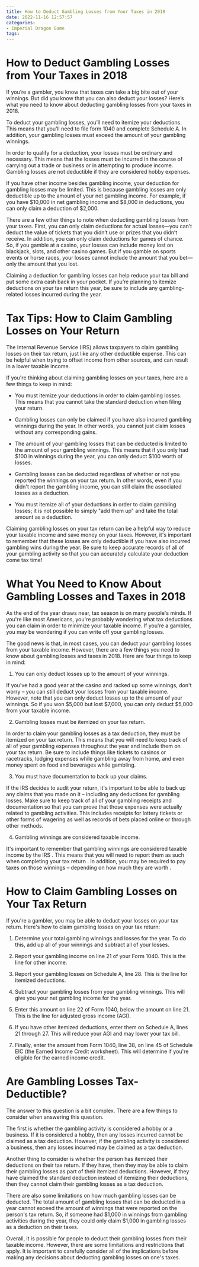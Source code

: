 ```yaml
---
title: How to Deduct Gambling Losses from Your Taxes in 2018
date: 2022-11-16 12:57:57
categories:
- Imperial Dragon Game
tags:
---
```



#  How to Deduct Gambling Losses from Your Taxes in 2018

If you’re a gambler, you know that taxes can take a big bite out of your winnings. But did you know that you can also deduct your losses? Here’s what you need to know about deducting gambling losses from your taxes in 2018.

To deduct your gambling losses, you’ll need to itemize your deductions. This means that you’ll need to file form 1040 and complete Schedule A. In addition, your gambling losses must exceed the amount of your gambling winnings.

In order to qualify for a deduction, your losses must be ordinary and necessary. This means that the losses must be incurred in the course of carrying out a trade or business or in attempting to produce income. Gambling losses are not deductible if they are considered hobby expenses.

If you have other income besides gambling income, your deduction for gambling losses may be limited. This is because gambling losses are only deductible up to the amount of your net gambling income. For example, if you have $10,000 in net gambling income and $8,000 in deductions, you can only claim a deduction of $2,000.

There are a few other things to note when deducting gambling losses from your taxes. First, you can only claim deductions for actual losses—you can’t deduct the value of tickets that you didn’t use or prizes that you didn’t receive. In addition, you can only claim deductions for games of chance. So, if you gamble at a casino, your losses can include money lost on blackjack, slots, and other casino games. But if you gamble on sports events or horse races, your losses cannot include the amount that you bet—only the amount that you lost.

Claiming a deduction for gambling losses can help reduce your tax bill and put some extra cash back in your pocket. If you’re planning to itemize deductions on your tax return this year, be sure to include any gambling-related losses incurred during the year.

#  Tax Tips: How to Claim Gambling Losses on Your Return

The Internal Revenue Service (IRS) allows taxpayers to claim gambling losses on their tax return, just like any other deductible expense. This can be helpful when trying to offset income from other sources, and can result in a lower taxable income.

If you're thinking about claiming gambling losses on your taxes, here are a few things to keep in mind:

- You must itemize your deductions in order to claim gambling losses. This means that you cannot take the standard deduction when filing your return.

- Gambling losses can only be claimed if you have also incurred gambling winnings during the year. In other words, you cannot just claim losses without any corresponding gains.

- The amount of your gambling losses that can be deducted is limited to the amount of your gambling winnings. This means that if you only had $100 in winnings during the year, you can only deduct $100 worth of losses.

- Gambling losses can be deducted regardless of whether or not you reported the winnings on your tax return. In other words, even if you didn't report the gambling income, you can still claim the associated losses as a deduction.

- You must itemize all of your deductions in order to claim gambling losses; it is not possible to simply "add them up" and take the total amount as a deduction.

Claiming gambling losses on your tax return can be a helpful way to reduce your taxable income and save money on your taxes. However, it's important to remember that these losses are only deductible if you have also incurred gambling wins during the year. Be sure to keep accurate records of all of your gambling activity so that you can accurately calculate your deduction come tax time!

#  What You Need to Know About Gambling Losses and Taxes in 2018

As the end of the year draws near, tax season is on many people's minds. If you're like most Americans, you're probably wondering what tax deductions you can claim in order to minimize your taxable income. If you're a gambler, you may be wondering if you can write off your gambling losses.

The good news is that, in most cases, you can deduct your gambling losses from your taxable income. However, there are a few things you need to know about gambling losses and taxes in 2018. Here are four things to keep in mind:

1. You can only deduct losses up to the amount of your winnings.

If you've had a good year at the casino and racked up some winnings, don't worry – you can still deduct your losses from your taxable income. However, note that you can only deduct losses up to the amount of your winnings. So if you won $5,000 but lost $7,000, you can only deduct $5,000 from your taxable income.

2. Gambling losses must be itemized on your tax return.

In order to claim your gambling losses as a tax deduction, they must be itemized on your tax return. This means that you will need to keep track of all of your gambling expenses throughout the year and include them on your tax return. Be sure to include things like tickets to casinos or racetracks, lodging expenses while gambling away from home, and even money spent on food and beverages while gambling.

3. You must have documentation to back up your claims.

If the IRS decides to audit your return, it's important to be able to back up any claims that you made on it – including any deductions for gambling losses. Make sure to keep track of all of your gambling receipts and documentation so that you can prove that those expenses were actually related to gambling activities. This includes receipts for lottery tickets or other forms of wagering as well as records of bets placed online or through other methods.

4. Gambling winnings are considered taxable income.

It's important to remember that gambling winnings are considered taxable income by the IRS . This means that you will need to report them as such when completing your tax return . In addition, you may be required to pay taxes on those winnings – depending on how much they are worth .

#  How to Claim Gambling Losses on Your Tax Return

If you're a gambler, you may be able to deduct your losses on your tax return. Here's how to claim gambling losses on your tax return:

1. Determine your total gambling winnings and losses for the year. To do this, add up all of your winnings and subtract all of your losses.

2. Report your gambling income on line 21 of your Form 1040. This is the line for other income.

3. Report your gambling losses on Schedule A, line 28. This is the line for itemized deductions.

4. Subtract your gambling losses from your gambling winnings. This will give you your net gambling income for the year.

5. Enter this amount on line 22 of Form 1040, below the amount on line 21. This is the line for adjusted gross income (AGI).

6. If you have other itemized deductions, enter them on Schedule A, lines 21 through 27. This will reduce your AGI and may lower your tax bill.

7. Finally, enter the amount from Form 1040, line 38, on line 45 of Schedule EIC (the Earned Income Credit worksheet). This will determine if you're eligible for the earned income credit.

#  Are Gambling Losses Tax-Deductible?

The answer to this question is a bit complex. There are a few things to consider when answering this question.

The first is whether the gambling activity is considered a hobby or a business. If it is considered a hobby, then any losses incurred cannot be claimed as a tax deduction. However, if the gambling activity is considered a business, then any losses incurred may be claimed as a tax deduction.

Another thing to consider is whether the person has itemized their deductions on their tax return. If they have, then they may be able to claim their gambling losses as part of their itemized deductions. However, if they have claimed the standard deduction instead of itemizing their deductions, then they cannot claim their gambling losses as a tax deduction.

There are also some limitations on how much gambling losses can be deducted. The total amount of gambling losses that can be deducted in a year cannot exceed the amount of winnings that were reported on the person's tax return. So, if someone had $1,000 in winnings from gambling activities during the year, they could only claim $1,000 in gambling losses as a deduction on their taxes.

Overall, it is possible for people to deduct their gambling losses from their taxable income. However, there are some limitations and restrictions that apply. It is important to carefully consider all of the implications before making any decisions about deducting gambling losses on one's taxes.